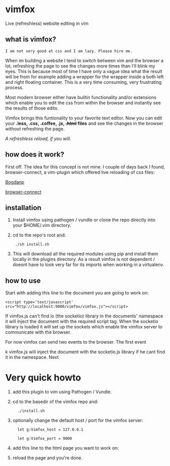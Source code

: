 vimfox
======

Live (refreshless) website editing in vim


what is vimfox?
---------------

    I am not very good at css and I am lazy. Please hire me.

When im building a website I tend to switch between vim and the browser 
a lot, refreshing the page to see the changes more times than I'll blink my eyes.
This is because most of time I have only a vague idea what the result will be from 
for example adding a wrapper for the wrapper inside a both left and right 
floating container. This is a very time consuming, very frustrating process. 

Most modern browser either have builtin functionality and/or extensions which
enable you to edit the css from within the browser and instantly see the results
of those edits.

Vimfox brings this funtionality to your favorite text editor. Now you can 
edit your **.less, .css, .coffee, .js, <del>.html</del> files** and see the changes 
in the browser without refreshing the page.

*A refreshless reload, if you will.*

how does it work?
-----------------

First off. The idea for this concept is not mine. I couple of days back I found,
browser-connect, a vim-plugin which offered live reloading of css files:

[Bogdanp](http://github.com/Bogdanp)

[browser-connect](https://github.com/Bogdanp/browser-connect.vim)


installation
------------

1. Install vimfox using pathogen / vundle or clone the repo directly into
your $HOME/.vim directory.

2. cd to the repo's root and:
        
        ./sh install.sh

3. This will download all the required modules using pip and install
   them locally in the plugins directory. As a result vimfox is not 
   dependent / doesnt have to look very far for its imports when working 
   in a virtualenv.


how to use
----------

Start with adding this line to the document you are going to work on:
        
    <script type='text/javascript' src="http://localhost:9000/vimfox/vimfox.js"></script>

If vimfox.js can't find io (the socketio) library in the documents' namespace
it will inject the document with the required script tag.
When the socketio library is loaded it will set up the sockets which enable the
vimfox server to communicate with the browser.

For now vimfox can send two events to the browser. The first event 

k
vimfox.js will inject the document with the socketio.js library if he cant find 
it in the namespace. Next 





Very quick howto
================

1. add this plugin to vim using Pathogen / Vundle.
2. cd to the basedir of the vimfox repo and:

         ./install.sh

3. optionally change the default host / port for the vimfox server:

         let g:Vimfox_host = 127.0.0.1

         let g:Vimfox_port = 9000

4. add this line to the html page you want to work on:


5. reload the page and you're done.
